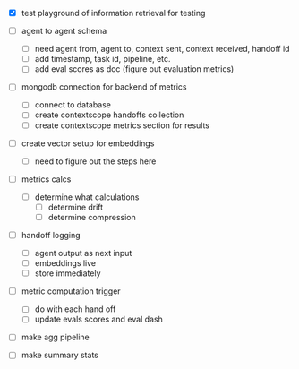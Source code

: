 - [X] test playground of information retrieval for testing
- [ ] agent to agent schema
    - [ ] need agent from, agent to, context sent, context received, handoff id
    - [ ] add timestamp, task id, pipeline, etc.
    - [ ] add eval scores as doc (figure out evaluation metrics)
- [ ] mongodb connection for backend of metrics
    - [ ] connect to database
    - [ ] create contextscope handoffs collection
    - [ ] create contextscope metrics section for results
- [ ] create vector setup for embeddings
    - [ ] need to figure out the steps here
- [ ] metrics calcs
    - [ ] determine what calculations
        - [ ] determine drift
        - [ ] determine compression
- [ ] handoff logging 
    - [ ] agent output as next input
    - [ ] embeddings live
    - [ ] store immediately
- [ ] metric computation trigger 
    - [ ] do with each hand off
    - [ ] update evals scores and eval dash

- [ ] make agg pipeline
- [ ] make summary stats

